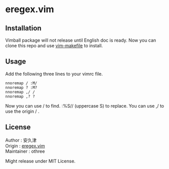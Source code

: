 # eregex.vim

## Installation

Vimball package will not release until English doc is ready.
Now you can clone this repo and use [vim-makefile][] to install.

[vim-makefile]:http://github.com/c9s/vim-makefile

## Usage

Add the following three lines to your vimrc file.

    nnoremap / :M/
    nnoremap ? :M?
    nnoremap ,/ /
    nnoremap ,? ?

Now you can use / to find. :%S// (uppercase S) to replace.
You can use ,/ to use the origin / .

## License

Author     : 安久津  
Origin     : [eregex.vim][origin]  
Maintainer : othree  

Might release under MIT License.

[origin]:http://www.vector.co.jp/soft/unix/writing/se265654.html
